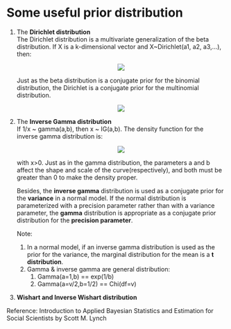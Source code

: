 # Some useful prior distribution
1. The **Dirichlet distribution**<br/>
   The Dirichlet distribution is a multivariate generalization of the beta distribution. If X is a k-dimensional vector and X~Dirichlet(a1, a2, a3,...), then:
   <p align="center">
     <img src="https://drive.google.com/uc?export=view&id=1vqq8XPqpCnIzo-ptsIAe2kFMJYE96HHS"></p>
   Just as the beta distribution is a conjugate prior for the binomial distribution, the Dirichlet is a conjugate prior for the multinomial distribution.
   <p align="center">
     <img src="https://drive.google.com/uc?export=view&id=1SYZeE4_kubcR9XVUIYmKVN8tTJ6nUur_"></p>

2. The **Inverse Gamma distribution**<br/>
   If 1/x ~ gamma(a,b), then x ~ IG(a,b). The density function for the inverse gamma distribution is:
   <p align="center">
     <img src="https://drive.google.com/uc?export=view&id=1JXT89IH-WqkUEexgSfvSIXY5JrUgKei_"></p>
   with x>0. Just as in the gamma distribution, the parameters a and b affect the shape and scale of the curve(respectively), and both must be greater than 0 to make the density proper.
   
   Besides, the **inverse gamma** distribution is used as a conjugate prior for the **variance** in a normal model. If the normal distribution is parameterized with a precision parameter rather than with a variance parameter, the **gamma** distribution is appropriate as a conjugate prior distribution for the **precision parameter**. 
   
   Note: <br/>
   1. In a normal model, if an inverse gamma distribution is used as the prior for the variance, the marginal distribution for the mean is a **t distribution**.
   2. Gamma & inverse gamma are general distribution: 
      1. Gamma(a=1,b) == exp(1/b)
      2. Gamma(a=v/2,b=1/2) == Chi(df=v)

3. **Wishart and Inverse Wishart distribution**<br/>



Reference: Introduction to Applied Bayesian Statistics and Estimation for Social Scientists by Scott M. Lynch

